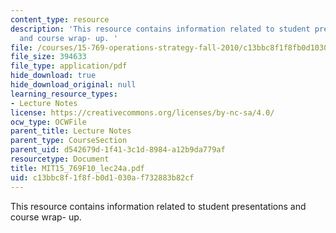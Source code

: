 ```yaml
---
content_type: resource
description: 'This resource contains information related to student presentations
  and course wrap- up. '
file: /courses/15-769-operations-strategy-fall-2010/c13bbc8f1f8fb0d1030af732883b82cf_MIT15_769F10_lec24a.pdf
file_size: 394633
file_type: application/pdf
hide_download: true
hide_download_original: null
learning_resource_types:
- Lecture Notes
license: https://creativecommons.org/licenses/by-nc-sa/4.0/
ocw_type: OCWFile
parent_title: Lecture Notes
parent_type: CourseSection
parent_uid: d542679d-1f41-3c1d-8984-a12b9da779af
resourcetype: Document
title: MIT15_769F10_lec24a.pdf
uid: c13bbc8f-1f8f-b0d1-030a-f732883b82cf
---
```

This resource contains information related to student presentations and course wrap- up. 